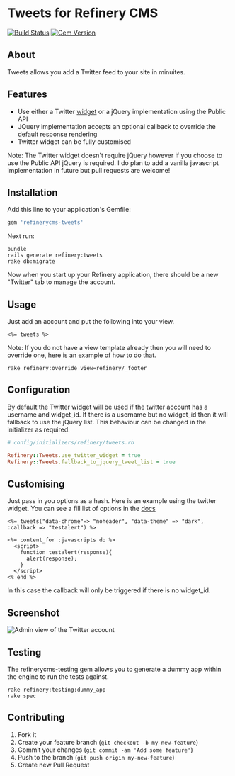 # Tweets for Refinery CMS

[![Build Status](https://travis-ci.org/cih/refinerycms-tweets.png)](https://travis-ci.org/cih/refinerycms-tweets)
[![Gem Version](https://badge.fury.io/rb/refinerycms-tweets.png)](http://badge.fury.io/rb/refinerycms-tweets)

## About

Tweets allows you add a Twitter feed to your site in minuites.

## Features

- Use either a Twitter [widget](https://twitter.com/settings/widgets) or a jQuery implementation using the Public API
- JQuery implementation accepts an optional callback to override the default response rendering
- Twitter widget can be fully customised

Note: The Twitter widget doesn't require jQuery however if you choose to use the Public API jQuery is required.
I do plan to add a vanilla javascript implementation in future but pull requests are welcome!

## Installation

Add this line to your application's Gemfile:

```ruby
gem 'refinerycms-tweets'
```

Next run:

    bundle
    rails generate refinery:tweets
    rake db:migrate

Now when you start up your Refinery application, there should be a new "Twitter" tab to manage the account.

## Usage

Just add an account and put the following into your view.

    <%= tweets %>

Note: If you do not have a view template already then you will need to override one, here is an example of how to do that.

    rake refinery:override view=refinery/_footer

## Configuration

By default the Twitter widget will be used if the twitter account has a username and widget_id. If there is a username but no widget_id
then it will fallback to use the jQuery list. This behaviour can be changed in the initializer as required.

```ruby
# config/initializers/refinery/tweets.rb

Refinery::Tweets.use_twitter_widget = true
Refinery::Tweets.fallback_to_jquery_tweet_list = true
```

## Customising

Just pass in you options as a hash. Here is an example using the twitter widget. You can see a fill list of options in the [docs](https://dev.twitter.com/docs/embedded-timelines#customization)

```erb
<%= tweets("data-chrome"=> "noheader", "data-theme" => "dark", :callback => "testalert") %>

<%= content_for :javascripts do %>
  <script>
    function testalert(response){
      alert(response);
    }
  </script>
<% end %>
```

In this case the callback will only be triggered if there is no widget_id.

## Screenshot

![Admin view of the Twitter account](http://cih-static.s3.amazonaws.com/blog/refinerycms-tweets-screenshot.png)

## Testing

The refinerycms-testing gem allows you to generate a dummy app within the engine to run the tests against.

    rake refinery:testing:dummy_app
    rake spec

## Contributing

1. Fork it
2. Create your feature branch (`git checkout -b my-new-feature`)
3. Commit your changes (`git commit -am 'Add some feature'`)
4. Push to the branch (`git push origin my-new-feature`)
5. Create new Pull Request

